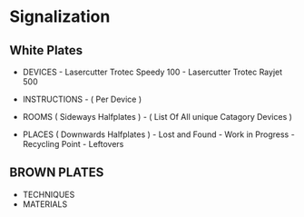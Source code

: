 # Signalization
## White Plates
- DEVICES 
       - Lasercutter Trotec Speedy 100
       - Lasercutter Trotec Rayjet 500
       
- INSTRUCTIONS
       - ( Per Device )
       
- ROOMS ( Sideways Halfplates )
       - ( List Of All unique Catagory Devices )
       
- PLACES ( Downwards Halfplates )
       - Lost and Found
       - Work in Progress
       - Recycling Point
       - Leftovers

## BROWN PLATES
- TECHNIQUES
- MATERIALS
